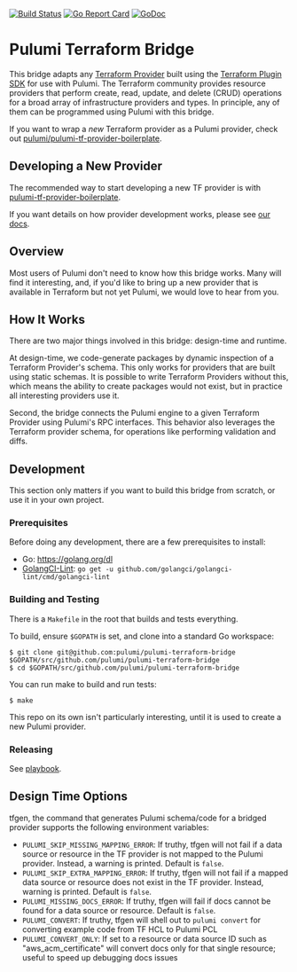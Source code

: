 [![Build Status](https://travis-ci.com/pulumi/pulumi-terraform-bridge.svg?token=cTUUEgrxaTEGyecqJpDn&branch=master)](https://travis-ci.com/pulumi/pulumi-terraform-bridge)
[![Go Report Card](https://goreportcard.com/badge/github.com/pulumi/pulumi-terraform-bridge)](https://goreportcard.com/report/github.com/pulumi/pulumi-terraform-bridge)
[![GoDoc](https://godoc.org/github.com/pulumi/pulumi-terraform-bridge?status.svg)](https://godoc.org/github.com/pulumi/pulumi-terraform-bridge)

# Pulumi Terraform Bridge

This bridge adapts any [Terraform Provider](https://github.com/terraform-providers) built using the [Terraform Plugin
SDK](https://github.com/hashicorp/terraform-plugin-sdk) for use with Pulumi.  The Terraform
community provides resource providers that perform create, read, update, and delete (CRUD) operations for a broad array
of infrastructure providers and types.  In principle, any of them can be programmed using Pulumi with this bridge.

If you want to wrap a _new_ Terraform provider as a Pulumi provider, check out [pulumi/pulumi-tf-provider-boilerplate](https://github.com/pulumi/pulumi-tf-provider-boilerplate).

## Developing a New Provider

The recommended way to start developing a new TF provider is with [pulumi-tf-provider-boilerplate](https://github.com/pulumi/pulumi-tf-provider-boilerplate).

If you want details on how provider development works, please see [our docs](./docs/new-provider.md).

## Overview

Most users of Pulumi don't need to know how this bridge works.  Many will find it interesting, and, if you'd like to
bring up a new provider that is available in Terraform but not yet Pulumi, we would love to hear from you.

## How It Works

There are two major things involved in this bridge: design-time and runtime.

At design-time, we code-generate packages by dynamic inspection of a Terraform Provider's schema.  This only works for
providers that are built using static schemas.  It is possible to write Terraform Providers without this, which means
the ability to create packages would not exist, but in practice all interesting providers use it.

Second, the bridge connects the Pulumi engine to a given Terraform Provider using Pulumi's RPC interfaces.  This
behavior also leverages the Terraform provider schema, for operations like performing validation and diffs.

## Development

This section only matters if you want to build this bridge from scratch, or use it in your own project.

### Prerequisites

Before doing any development, there are a few prerequisites to install:

* Go: https://golang.org/dl
* [GolangCI-Lint](https://github.com/golangci/golangci-lint): `go get -u github.com/golangci/golangci-lint/cmd/golangci-lint`

### Building and Testing

There is a `Makefile` in the root that builds and tests everything.

To build, ensure `$GOPATH` is set, and clone into a standard Go workspace:

    $ git clone git@github.com:pulumi/pulumi-terraform-bridge $GOPATH/src/github.com/pulumi/pulumi-terraform-bridge
    $ cd $GOPATH/src/github.com/pulumi/pulumi-terraform-bridge

You can run make to build and run tests:

    $ make

This repo on its own isn't particularly interesting, until it is used to create a new Pulumi provider.

### Releasing

See [playbook](https://github.com/pulumi/platform-providers-team/blob/main/playbooks/Release%3A%20Terraform%20Bridge.md).

## Design Time Options

tfgen, the command that generates Pulumi schema/code for a bridged provider supports the following environment variables:

* `PULUMI_SKIP_MISSING_MAPPING_ERROR`: If truthy, tfgen will not fail if a data source or resource in the TF provider is not mapped to the Pulumi provider. Instead, a warning is printed. Default is `false`.
* `PULUMI_SKIP_EXTRA_MAPPING_ERROR`: If truthy, tfgen will not fail if a mapped data source or resource does not exist in the TF provider. Instead, warning is printed. Default is `false`.
* `PULUMI_MISSING_DOCS_ERROR`: If truthy, tfgen will fail if docs cannot be found for a data source or resource. Default is `false`.
* `PULUMI_CONVERT`: If truthy, tfgen will shell out to `pulumi convert` for converting example code from TF HCL to Pulumi PCL
* `PULUMI_CONVERT_ONLY`: If set to a resource or data source ID such as "aws_acm_certificate" will convert docs only for that single resource; useful to speed up debugging docs issues
